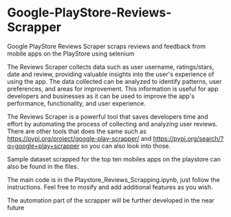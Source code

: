 # Google-PlayStore-Reviews-Scrapper
Google PlayStore Reviews Scraper scraps reviews and feedback from mobile apps on the PlayStore using selenium

The Reviews Scraper collects data such as user username, ratings/stars, date and review, providing valuable insights into the user's experience of using the app. The data collected can be analyzed to identify patterns, user preferences, and areas for improvement. This information is useful for app developers and businesses as it can be used to improve the app's performance, functionality, and user experience.

The Reviews Scraper is a powerful tool that saves developers time and effort by automating the process of collecting and analyzing user reviews.
There are other tools that does the same such as https://pypi.org/project/google-play-scrapper/ and https://pypi.org/search/?q=google+play+scrapper so you can also look into those.

Sample dataset scrapped for the top ten mobiles apps on the playstore can also be found in the files.

The main code is in the Playstore_Reviews_Scrapping.ipynb, just follow the instructions.
Feel free to mosify and add additional features as you wish.

The automation part of the scrapper will be further developed in the near future

